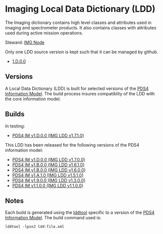# Imaging Local Data Dictionary (LDD)

The Imaging dictionary contains high level classes and attributes used in imaging and spectrometer products.
It also contains classes with attributes used during active mission operations.

Steward: [IMG Node](https://pds-imaging.jpl.nasa.gov/)

Only one LDD source version is kept such that it can be managed by github.

- [1.D.0.0](src)

## Versions

A Local Data Dictionary (LDD) is built for selected versions of the [PDS4 Information Model](https://pds.nasa.gov/pds4/doc/im/).
The build process insures compatiblity of the LDD with the core information model.

## Builds

In testing:

- [PDS4 IM v1.D.0.0 (IMG LDD v1.7.1.0)](https://github.com/nasa-pds-data-dictionaries/ldd-img/build/1.D.0.0_1.7.1.0)

This LDD has been released for the following versions of the PDS4 information model:

- [PDS4 IM v1.D.0.0 (IMG LDD v1.7.0.0)](https://github.com/nasa-pds-data-dictionaries/ldd-img/build/1.D.0.0_1.7.0.0)
- [PDS4 IM v1.B.0.0 (IMG LDD v1.6.1.0)](https://github.com/nasa-pds-data-dictionaries/ldd-img/releases/tag/v1.6.1.0)
- [PDS4 IM v1.B.0.0 (IMG LDD v1.6.0.0)](https://github.com/nasa-pds-data-dictionaries/ldd-img/releases/tag/v1.6.0.0)
- [PDS4 IM v1.A.1.0 (IMG LDD v1.5.1.0)](https://github.com/nasa-pds-data-dictionaries/ldd-img/releases/tag/v1.5.1.0)
- [PDS4 IM v1.9.0.0 (IMG LDD v1.3.0.0)](https://github.com/nasa-pds-data-dictionaries/ldd-img/releases/tag/v1.3.0.0)
- [PDS4 IM v1.1.0.0 (IMG LDD v1.1.0.0)](https://github.com/nasa-pds-data-dictionaries/ldd-img/releases/tag/v1.1.0.0)


## Notes

Each build is generated using the [lddtool](https://pds.nasa.gov/tools/about/ldd/) specific to a version of the [PDS4 Information Model](https://pds.nasa.gov/datastandards/documents/im/). The build command used is:

```
lddtool -lpsnJ ldd-file.xml
```
